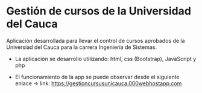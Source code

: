 # Gestión de cursos de la Universidad del Cauca
 
 Aplicación desarrollada para llevar el control de cursos aprobados de la Universiad del Cauca para la carrera Ingeniería de Sistemas.

 * La aplicación se desarrollo utilizando: html, css (Bootstrap), JavaScript y php

 * El funcionamiento de la app se puede observar desde el siguiente enlace -> link: https://gestioncursusunicauca.000webhostapp.com
